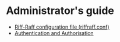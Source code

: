 Administrator's guide
=====================

 - [Riff-Raff configuration file (riffraff.conf)](properties.md)
 - [Authentication and Authorisation](auth.md)